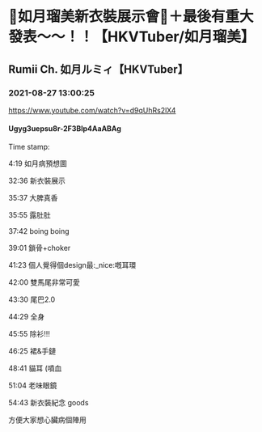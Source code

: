 # 🎀如月瑠美新衣裝展示會🎀＋最後有重大發表～～！！【HKVTuber/如月瑠美】

## Rumii Ch. 如月ルミィ【HKVTuber】

### 2021-08-27 13:00:25

https://www.youtube.com/watch?v=d9qUhRs2lX4

#### Ugyg3uepsu8r-2F3Blp4AaABAg

Time stamp:



4:19 如月病預想圖

32:36 新衣裝展示

35:37 大脾真香

35:55 露肚肚

37:42 boing boing

39:01 鎖骨+choker

41:23 個人覺得個design最:_nice:嘅耳環

42:00 雙馬尾非常可愛

43:30 尾巴2.0

44:29 全身

45:55 除衫!!! 

46:25 裙&手鏈

48:41 貓耳 (噴血

51:04 老味眼鏡

54:43 新衣裝紀念 goods



方便大家想心臟病個陣用

